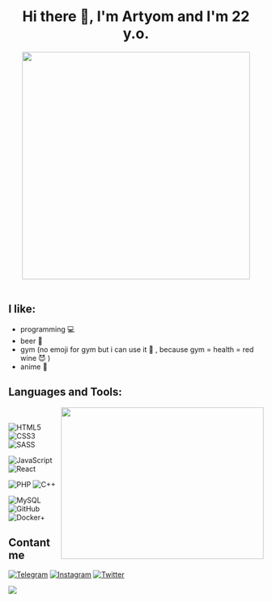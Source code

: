 <body>
<div align="center">
<h1> Hi there 👋, I'm Artyom and I'm 22 y.o. </h1>
</div>
<div align="center">
    <img src="https://c.tenor.com/hV0EnH8wdFEAAAAd/reigen-dab.gif" align="center" width="450">
</div>

<br>

## I like:
- programming 💻
- beer 🍺 
- gym (no emoji for gym but i can use it 🍷 , because gym = health = red wine 😈 )
- anime 👺


<h2 aling="left">Languages and Tools:</h2>

<img src="https://c.tenor.com/XGpqtoboIiUAAAAC/the-rock-dwayne-johnson.gif" align="right" height="300"  width="400">
 <br>

![HTML5](https://img.shields.io/badge/-HTML5-black??style=for-the-badge&logo=HTML5&logoColor=white&)
![CSS3](https://img.shields.io/badge/-CSS3-black??style=for-the-badge&logo=CSS3)
![SASS](https://img.shields.io/badge/-SASS-black??style=for-the-badge&logo=SASS&logoColor=white)

![JavaScript](https://img.shields.io/badge/-JavaScript-black??style=for-the-badge&logo=JavaScript)
![React](https://img.shields.io/badge/-React-black??style=for-the-badge&logo=React)

![PHP](https://img.shields.io/badge/-PHP-black??style=for-the-badge&logo=PHP&logoColor=white)
![C++](https://img.shields.io/badge/-C++-black??style=for-the-badge&logo=C%2b%2b&logoColor=white)

![MySQL](https://img.shields.io/badge/-SQL-black??style=for-the-badge&logo=MySQL&logoColor=white)
![GitHub](https://img.shields.io/badge/-GitHub-black??style=for-the-badge&logo=GitHub&logoColor=white)
![Docker+](https://img.shields.io/badge/-Docker-black??style=for-the-badge&logo=Docker&logoColor=white)


    
## Contant me 
[![Telegram](https://img.shields.io/badge/-Telegram-black??style=for-the-badge&logo=Telegram&)](https://t.me/anjesus)
[![Instagram](https://img.shields.io/badge/-Instagram-black??style=for-the-badge&logo=Instagram&logoColor=white)](https://www.instagram.com/anjesus/)
[![Twitter](https://img.shields.io/badge/-Twitter-black??style=for-the-badge&logo=Twitter&logoColor=white)](https://twitter.com/ANKing1337)

<p>
<img src="https://i.pinimg.com/originals/4b/65/40/4b65409882f61888f91b9aa8e39391b7.gif" align="center">
</p>

</body>
